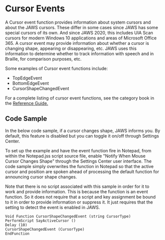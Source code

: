 # Cursor Events

A Cursor event function provides information about system cursors and
about the JAWS cursors. These differ in some cases since JAWS has some
special cursors of its own. And since JAWS 2020, this includes UIA Scan
cursors for modern Windows 10 applications and areas of Microsoft Office
365. A cursor event may provide information about whether a cursor is
changing shape, appearing or disappearing, etc. JAWS uses this
information to determine whether to track information with speech and in
Braille, for comparison purposes, etc.

Some examples of Cursor event functions include:

- TopEdgeEvent
- BottomEdgeEvent
- CursorShapeChangedEvent

For a complete listing of cursor event functions, see the category book
in the [Reference Guide.](../Reference_Guide.html)

## Code Sample

In the below code sample, if a cursor changes shape, JAWS informs you.
By default, this feature is disabled but you can toggle it on/off
through Settings Center.

To set up the example and have the event function fire in Notepad, from
within the Notepad.jss script source file, enable \"Notify When Mouse
Cursor Changes Shape\" through the Settings Center user interface. The
code sample simply overwrites the function in Notepad so that the active
cursor and position are spoken ahead of processing the default function
for announcing cursor shape changes.

Note that there is no script associated with this sample in order for it
to work and provide information. This is because the function is an
event function. So it does not require that a script and key assignment
be bound to it in order to provide information or suppress it. It just
requires that the setting to detect the event is enabled in JAWS.

    Void Function CursorShapeChangedEvent (string CursorType)
    PerformScript SayActiveCursor ()
    Delay (10)
    CursorShapeChangedEvent (CursorType)
    EndFunction
